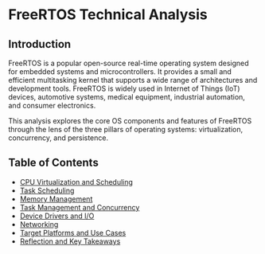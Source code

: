 # FreeRTOS Technical Analysis 

## Introduction

FreeRTOS is a popular open-source real-time operating system designed for embedded systems and microcontrollers. It provides a small and efficient multitasking kernel that supports a wide range of architectures and development tools. FreeRTOS is widely used in Internet of Things (IoT) devices, automotive systems, medical equipment, industrial automation, and consumer electronics.

This analysis explores the core OS components and features of FreeRTOS through the lens of the three pillars of operating systems: virtualization, concurrency, and persistence. 

## Table of Contents
- [CPU Virtualization and Scheduling](virtualization/cpu_scheduling.md) 
- [Task Scheduling](virtualization/task_scheduling.md) 
- [Memory Management](virtualization/memory/memory.md)
- [Task Management and Concurrency](concurrency/concurrency.md)
- [Device Drivers and I/O](persistence/device_io.md)
- [Networking](other/networking.md)
- [Target Platforms and Use Cases](other/target_platforms.md)
- [Reflection and Key Takeaways](reflection.md)
